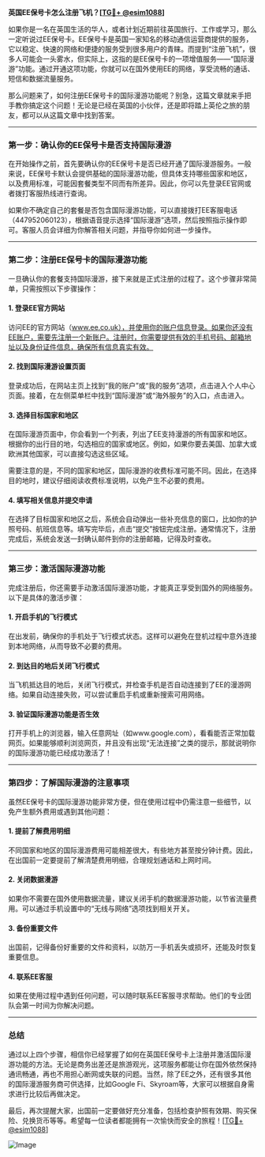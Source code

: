 **英国EE保号卡怎么注册飞机？[[TG💪+ @esim1088](https://t.me/s/esim1088)]**

如果你是一名在英国生活的华人，或者计划近期前往英国旅行、工作或学习，那么一定听说过EE保号卡。EE保号卡是英国一家知名的移动通信运营商提供的服务，它以稳定、快速的网络和便捷的服务受到很多用户的青睐。而提到“注册飞机”，很多人可能会一头雾水，但实际上，这指的是EE保号卡的一项增值服务——“国际漫游”功能。通过开通这项功能，你就可以在国外使用EE的网络，享受流畅的通话、短信和数据流量服务。

那么问题来了，如何注册EE保号卡的国际漫游功能呢？别急，这篇文章就来手把手教你搞定这个问题！无论是已经在英国的小伙伴，还是即将踏上英伦之旅的朋友，都可以从这篇文章中找到答案。

---

### **第一步：确认你的EE保号卡是否支持国际漫游**
在开始操作之前，首先要确认你的EE保号卡是否已经开通了国际漫游服务。一般来说，EE保号卡默认会提供基础的国际漫游功能，但具体支持哪些国家和地区，以及费用标准，可能因套餐类型不同而有所差异。因此，你可以先登录EE官网或者拨打客服热线进行查询。

如果你不确定自己的套餐是否包含国际漫游功能，可以直接拨打EE客服电话（447952060123），根据语音提示选择“国际漫游”选项，然后按照指示操作即可。客服人员会详细为你解答相关问题，并指导你如何进一步操作。

---

### **第二步：注册EE保号卡的国际漫游功能**
一旦确认你的套餐支持国际漫游，接下来就是正式注册的过程了。这个步骤非常简单，只需按照以下步骤操作：

#### **1. 登录EE官方网站**
访问EE的官方网站（www.ee.co.uk），并使用你的账户信息登录。如果你还没有EE账户，需要先注册一个新账户。注册时，你需要提供有效的手机号码、邮箱地址以及身份证件信息，确保所有信息真实有效。

#### **2. 找到国际漫游设置页面**
登录成功后，在网站主页上找到“我的账户”或“我的服务”选项，点击进入个人中心页面。接着，在左侧菜单栏中找到“国际漫游”或“海外服务”的入口，点击进入。

#### **3. 选择目标国家和地区**
在国际漫游页面中，你会看到一个列表，列出了EE支持漫游的所有国家和地区。根据你的出行目的地，勾选相应的国家或地区。例如，如果你要去美国、加拿大或欧洲其他国家，可以直接勾选这些区域。

需要注意的是，不同的国家和地区，国际漫游的收费标准可能不同。因此，在选择目的地时，建议仔细阅读收费标准说明，以免产生不必要的费用。

#### **4. 填写相关信息并提交申请**
在选择了目标国家和地区之后，系统会自动弹出一些补充信息的窗口，比如你的护照号码、航班信息等。填写完毕后，点击“提交”按钮完成注册。通常情况下，注册完成后，系统会发送一封确认邮件到你的注册邮箱，记得及时查收。

---

### **第三步：激活国际漫游功能**
完成注册后，你还需要手动激活国际漫游功能，才能真正享受到国外的网络服务。以下是具体的激活步骤：

#### **1. 开启手机的飞行模式**
在出发前，确保你的手机处于飞行模式状态。这样可以避免在登机过程中意外连接到本地网络，从而导致不必要的费用。

#### **2. 到达目的地后关闭飞行模式**
当飞机抵达目的地后，关闭飞行模式，并检查手机是否自动连接到了EE的漫游网络。如果自动连接失败，可以尝试重启手机或重新搜索可用网络。

#### **3. 验证国际漫游功能是否生效**
打开手机上的浏览器，输入任意网址（如www.google.com），看看能否正常加载网页。如果能够顺利浏览网页，并且没有出现“无法连接”之类的提示，那就说明你的国际漫游功能已经成功激活了！

---

### **第四步：了解国际漫游的注意事项**
虽然EE保号卡的国际漫游功能非常方便，但在使用过程中仍需注意一些细节，以免产生额外费用或遇到其他问题：

#### **1. 提前了解费用明细**
不同国家和地区的国际漫游费用可能相差很大，有些地方甚至按分钟计费。因此，在出国前一定要提前了解清楚费用明细，合理规划通话和上网时间。

#### **2. 关闭数据漫游**
如果你不需要在国外使用数据流量，建议关闭手机的数据漫游功能，以节省流量费用。可以通过手机设置中的“无线与网络”选项找到相关开关。

#### **3. 备份重要文件**
出国前，记得备份好重要的文件和资料，以防万一手机丢失或损坏，还能及时恢复重要信息。

#### **4. 联系EE客服**
如果在使用过程中遇到任何问题，可以随时联系EE客服寻求帮助。他们的专业团队会第一时间为你解决问题。

---

### **总结**
通过以上四个步骤，相信你已经掌握了如何在英国EE保号卡上注册并激活国际漫游功能的方法。无论是商务出差还是旅游观光，这项服务都能让你在国外依然保持通讯畅通，再也不用担心断网或失联的问题。当然，除了EE之外，还有很多其他的国际漫游服务商可供选择，比如Google Fi、Skyroam等，大家可以根据自身需求进行比较后再做决定。

最后，再次提醒大家，出国前一定要做好充分准备，包括检查护照有效期、购买保险、兑换货币等等。希望每一位读者都能拥有一次愉快而安全的旅程！[[TG💪+ @esim1088](https://t.me/s/esim1088)] 

![Image](https://i.postimg.cc/4NQfJmqS/Snipaste-2025-05-13-00-14-12.png)